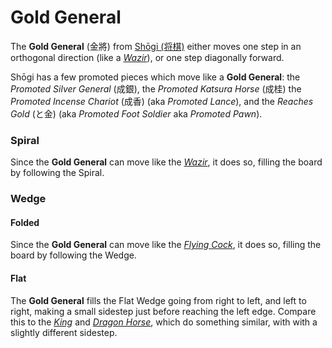 # Gold General

The **Gold General** (&#x91d1;&#x5c07;) from
[Sh&#x14d;gi (&#x5c06;&#x68cb;)](#wiki:Shogi) either moves one step
in an orthogonal direction (like a [*Wazir*](wazir.html)), or one
step diagonally forward.

Sh&#x14d;gi has a few promoted pieces which move like a
**Gold General**: the *Promoted Silver General* (&#x6210;&#x9280;),
the *Promoted Katsura Horse* (&#x6210;&#x6842;) the *Promoted
Incense Chariot* (&#x6210;&#x9999;) (aka *Promoted Lance*),
and the *Reaches Gold* (&#x3068;&#x91d1;) (aka *Promoted Foot Soldier*
aka *Promoted Pawn*).

### Spiral

Since the **Gold General** can move like the [*Wazir*](wazir.html),
it does so, filling the board by following the Spiral.

### Wedge

#### Folded

Since the **Gold General** can move like the [*Flying Cock*](flying_cock.html),
it does so, filling the board by following the Wedge.

#### Flat

The **Gold General** fills the Flat Wedge going from right to left, and
left to right, making a small sidestep just before reaching the left
edge. Compare this to the [*King*](king.html) and
[*Dragon Horse*](dragon_horse.html), which do something similar, with
with a slightly different sidestep.

<div class = 'trapped' data-piece = 'gold_general'></div>
<div class = 'boxset'  data-sets  = 'shogi'></div>
